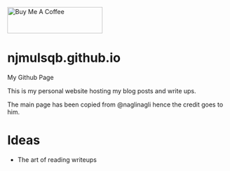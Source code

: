 <a href="https://www.buymeacoffee.com/njmulsqb" target="_blank"><img src="https://cdn.buymeacoffee.com/buttons/v2/default-violet.png" alt="Buy Me A Coffee" style="height: 60px !important;width: 217px !important;" ></a>

# njmulsqb.github.io
My Github Page


This is my personal website hosting my blog posts and write ups.

The main page has been copied from @naglinagli hence the credit goes to him.

# Ideas
- The art of reading writeups
